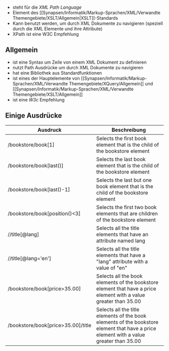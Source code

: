 - steht für die *XML Path Language*
- Element des [[Synapsen/Informatik/Markup-Sprachen/XML/Verwandte Themengebiete/XSLT/Allgemein|XSLT]]-Standards
- Kann benutzt werden, um durch XML Dokumente zu navigieren (speziell durch die XML Elemente und ihre Attribute)
- XPath ist eine W3C Empfehlung

## Allgemein
- ist eine Syntax um Zeile von einem XML Dokument zu definieren
- nutzt Path Ausdrücke um durch XML Dokumente zu navigieren
- hat eine Bibliothek aus Standardfunktionen
- ist eines der Hauptelemente von [[Synapsen/Informatik/Markup-Sprachen/XML/Verwandte Themengebiete/XQuery/Allgemein]] und [[Synapsen/Informatik/Markup-Sprachen/XML/Verwandte Themengebiete/XSLT/Allgemein]]
- ist eine *W3c* Empfehlung

## Einige Ausdrücke
| Ausdruck                           | Beschreibung                                                                                                                           | 
| ---------------------------------- | -------------------------------------------------------------------------------------------------------------------------------------- |
| /bookstore/book[1]                 | Selects the first book element that is the child of the bookstore element                                                              |
| /bookstore/book[last()]            | Selects the last book element that is the child of the bookstore element                                                               |
| /bookstore/book[last()-1]          | Selects the last but one book element that is the child of the bookstore element                                                       |
| /bookstore/book[position()<3]      | Selects the first two book elements that are children of the bookstore element                                                         |
| //title[@lang]                     | Selects all the title elements that have an attribute named lang                                                                       |
| //title[@lang='en']                | Selects all the title elements that have a "lang" attribute with a value of "en"                                                       |
| /bookstore/book[price>35.00]       | Selects all the book elements of the bookstore element that have a price element with a value greater than 35.00                       |
| /bookstore/book[price>35.00]/title | Selects all the title elements of the book elements of the bookstore element that have a price element with a value greater than 35.00 |